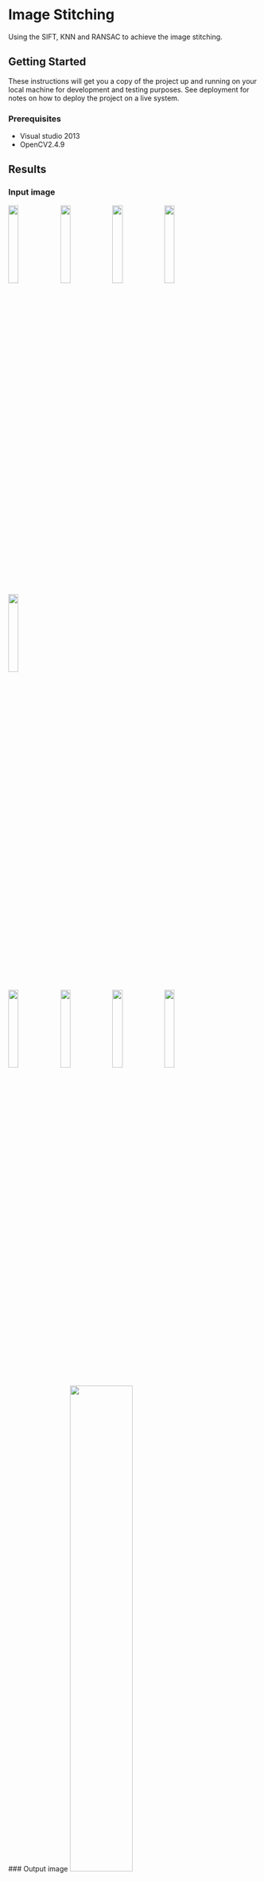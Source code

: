 # Image Stitching

Using the SIFT, KNN and RANSAC to achieve the image stitching.

## Getting Started

These instructions will get you a copy of the project up and running on your local machine for development and testing purposes. See deployment for notes on how to deploy the project on a live system.

### Prerequisites

* Visual studio 2013
* OpenCV2.4.9

## Results
### Input image
<p float="center">
  <img src="https://github.com/YuAnChang1993/Image_stitching/blob/master/CV_HW2/table/puzzle1.bmp" width="20%">
  <img src="https://github.com/YuAnChang1993/Image_stitching/blob/master/CV_HW2/table/puzzle2.bmp" height="20%" width="20%">
  <img src="https://github.com/YuAnChang1993/Image_stitching/blob/master/CV_HW2/table/puzzle3.bmp" height="20%" width="20%">
  <img src="https://github.com/YuAnChang1993/Image_stitching/blob/master/CV_HW2/table/puzzle4.bmp" height="20%" width="20%">
  <img src="https://github.com/YuAnChang1993/Image_stitching/blob/master/CV_HW2/table/puzzle5.bmp" height="20%" width="20%">
</p>
<p float="center">
  <img src="https://github.com/YuAnChang1993/Image_stitching/blob/master/CV_HW2/table/puzzle6.bmp" height="20%" width="20%">
  <img src="https://github.com/YuAnChang1993/Image_stitching/blob/master/CV_HW2/table/puzzle7.bmp" height="20%" width="20%">
  <img src="https://github.com/YuAnChang1993/Image_stitching/blob/master/CV_HW2/table/sample.bmp" height="20%" width="20%">
  <img src="https://github.com/YuAnChang1993/Image_stitching/blob/master/CV_HW2/table/target.bmp" height="20%" width="20%">
</p>
### Output image
<img src="https://github.com/YuAnChang1993/Image_stitching/blob/master/CV_HW2/unblending_result.bmp" width="50%">

## Running the tests

Explain how to run the automated tests for this system

## Contributing

Please read [CONTRIBUTING.md](https://gist.github.com/PurpleBooth/b24679402957c63ec426) for details on our code of conduct, and the process for submitting pull requests to us.

